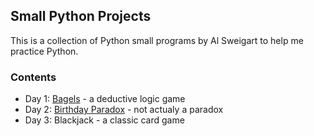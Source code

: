 ## Small Python Projects

This is a collection of Python small programs by Al Sweigart to help me practice Python.

### Contents
- Day 1: [Bagels](https://github.com/nottyl/small-python-projects/tree/master/bagels) - a deductive logic game
- Day 2: [Birthday Paradox](https://github.com/nottyl/small-python-projects/tree/master/birthday_paradox) - not actualy a paradox
- Day 3: Blackjack - a classic card game
